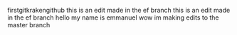 firstgitkrakengithub
this is an edit made in the ef branch 
this is an edit made in the ef branch 
hello my name is emmanuel 
wow im making edits to the master branch 